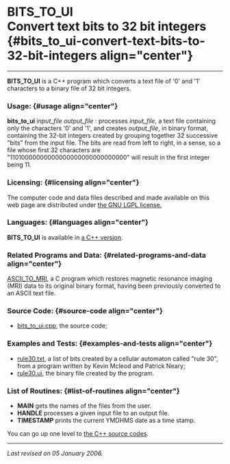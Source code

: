 BITS\_TO\_UI\
Convert text bits to 32 bit integers {#bits_to_ui-convert-text-bits-to-32-bit-integers align="center"}
====================================

------------------------------------------------------------------------

**BITS\_TO\_UI** is a C++ program which converts a text file of '0' and
'1' characters to a binary file of 32 bit integers.

### Usage: {#usage align="center"}

 **bits\_to\_ui** *input\_file* *output\_file* 
:   processes *input\_file*, a text file containing only the characters
    '0' and '1', and creates *output\_file*, in binary format,
    containing the 32-bit integers created by grouping together 32
    successive "bits" from the input file. The bits are read from left
    to right, in a sense, so a file whose first 32 characters are
    "11010000000000000000000000000000" will result in the first integer
    being 11.

### Licensing: {#licensing align="center"}

The computer code and data files described and made available on this
web page are distributed under [the GNU LGPL
license.](../../txt/gnu_lgpl.txt)

### Languages: {#languages align="center"}

**BITS\_TO\_UI** is available in [a C++
version](../../master/bits_to_ui/bits_to_ui.md).

### Related Programs and Data: {#related-programs-and-data align="center"}

[ASCII\_TO\_MRI](../../c_src/ascii_to_mri/ascii_to_mri.md), a C
program which restores magnetic resonance imaging (MRI) data to its
original binary format, having been previously converted to an ASCII
text file.

### Source Code: {#source-code align="center"}

-   [bits\_to\_ui.cpp](bits_to_ui.cpp), the source code;

### Examples and Tests: {#examples-and-tests align="center"}

-   [rule30.txt](rule30.txt), a list of bits created by a cellular
    automaton called "rule 30", from a program written by Kevin Mcleod
    and Patrick Neary;
-   [rule30.ui](rule30.ui), the binary file created by the program.

### List of Routines: {#list-of-routines align="center"}

-   **MAIN** gets the names of the files from the user.
-   **HANDLE** processes a given input file to an output file.
-   **TIMESTAMP** prints the current YMDHMS date as a time stamp.

You can go up one level to [the C++ source codes](../cpp_src.md).

------------------------------------------------------------------------

*Last revised on 05 January 2006.*
